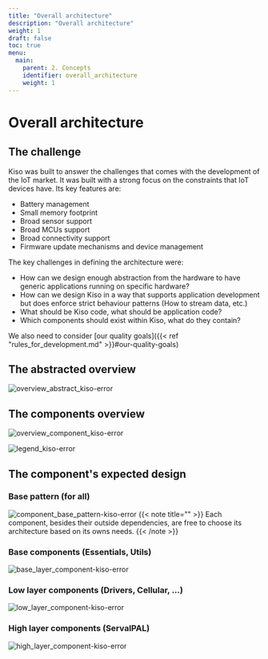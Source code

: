 ```yaml
---
title: "Overall architecture"
description: "Overall architecture"
weight: 1
draft: false
toc: true
menu:
  main:
    parent: 2. Concepts
    identifier: overall_architecture
    weight: 1
---
```


# Overall architecture
## The challenge
Kiso was built to answer the challenges that comes with the development of the IoT market. It was built with a strong focus on the constraints that IoT devices have. Its key features are:

- Battery management
- Small memory footprint
- Broad sensor support
- Broad MCUs support
- Broad connectivity support
- Firmware update mechanisms and device management

The key challenges in defining the architecture were:

- How can we design enough abstraction from the hardware to have generic applications running on specific hardware?
- How can we design Kiso in a way that supports application development but does enforce strict behaviour patterns (How to stream data, etc.)
- What should be Kiso code, what should be application code?
- Which components should exist within Kiso, what do they contain?

We also need to consider [our quality goals]({{< ref "rules_for_development.md" >}}#our-quality-goals)

## The abstracted overview
![overview_abstract_kiso-error](/images/overview_abstract_kiso.png)

## The components overview

![overview_component_kiso-error](/images/overview_component_kiso.png)

![legend_kiso-error](/images/legend.png)

## The component's expected design
### Base pattern (for all)
![component_base_pattern-kiso-error](/images/component_base_pattern.png)
{{< note title="" >}}
Each component, besides their outside dependencies, are free to choose its architecture based on its owns needs.
{{< /note >}}

### Base components (Essentials, Utils)
![base_layer_component-kiso-error](/images/base_layer_component.png)

### Low layer components (Drivers, Cellular, ...)
![low_layer_component-kiso-error](/images/low_layer_component.png)

### High layer components (ServalPAL)
![high_layer_component-kiso-error](/images/high_layer_component.png)


